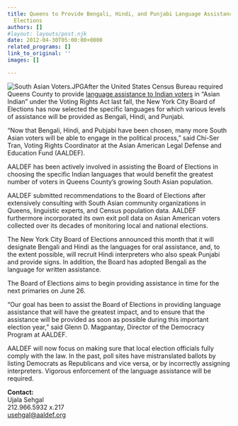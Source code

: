 ```yaml
---
title: Queens to Provide Bengali, Hindi, and Punjabi Language Assistance in Upcoming
  Elections
authors: []
#layout: layouts/post.njk
date: 2012-04-30T05:00:00+0000
related_programs: []
link_to_original: ''
images: []

---
```

![South Asian Voters.JPG](/uploads/South%20Asian%20Voters-thumb-240x187-476.jpg)After the United States Census Bureau required Queens County to provide [language assistance to Indian voters](/press-release/eleven-states-must-now-provide-asian-american-voters-with-bilingual-ballots/) in “Asian Indian” under the Voting Rights Act last fall, the New York City Board of Elections has now selected the specific languages for which various levels of assistance will be provided as Bengali, Hindi, and Punjabi.

“Now that Bengali, Hindi, and Pubjabi have been chosen, many more South Asian voters will be able to engage in the political process,” said Chi-Ser Tran, Voting Rights Coordinator at the Asian American Legal Defense and Education Fund (AALDEF).

AALDEF has been actively involved in assisting the Board of Elections in choosing the specific Indian languages that would benefit the greatest number of voters in Queens County’s growing South Asian population.

AALDEF submitted recommendations to the Board of Elections after extensively consulting with South Asian community organizations in Queens, linguistic experts, and Census population data. AALDEF furthermore incorporated its own exit poll data on Asian American voters collected over its decades of monitoring local and national elections.

The New York City Board of Elections announced this month that it will designate Bengali and Hindi as the languages for oral assistance, and, to the extent possible, will recruit Hindi interpreters who also speak Punjabi and provide signs. In addition, the Board has adopted Bengali as the language for written assistance.

The Board of Elections aims to begin providing assistance in time for the next primaries on June 26.

“Our goal has been to assist the Board of Elections in providing language assistance that will have the greatest impact, and to ensure that the assistance will be provided as soon as possible during this important election year,” said Glenn D. Magpantay, Director of the Democracy Program at AALDEF.

AALDEF will now focus on making sure that local election officials fully comply with the law. In the past, poll sites have mistranslated ballots by listing Democrats as Republicans and vice versa, or by incorrectly assigning interpreters. Vigorous enforcement of the language assistance will be required.

**Contact:**  
Ujala Sehgal  
212\.966.5932 x.217  
[usehgal@aaldef.org](mailto:usehgal@aaldef.org)